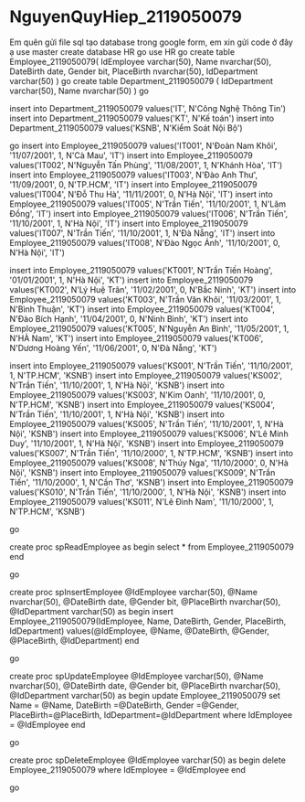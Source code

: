 # NguyenQuyHiep_2119050079
Em quên gửi file sql tạo database trong google form, em xin gửi code ở đây ạ
use master
create database HR
go
use HR
go
create table Employee_2119050079(
	IdEmployee varchar(50),
	Name nvarchar(50),
	DateBirth date,
	Gender bit,
	PlaceBirth nvarchar(50),
	IdDepartment varchar(50)
)
go
create table Department_2119050079 (
	IdDepartment varchar(50),
	Name nvarchar(50)
)
go

insert into Department_2119050079 values('IT', N'Công Nghệ Thông Tin')
insert into Department_2119050079 values('KT', N'Kế toán')
insert into Department_2119050079 values('KSNB', N'Kiểm Soát Nội Bộ')

go
insert into Employee_2119050079 values('IT001', N'Đoàn Nam Khôi', '11/07/2001', 1, N'Cà Mau', 'IT')
insert into Employee_2119050079 values('IT002', N'Nguyễn Tấn Phùng', '11/08/2001', 1, N'Khánh Hòa', 'IT')
insert into Employee_2119050079 values('IT003', N'Đào Anh Thư', '11/09/2001', 0, N'TP.HCM', 'IT')
insert into Employee_2119050079 values('IT004', N'Đỗ Thu Hà', '11/11/2001', 0, N'Hà Nội', 'IT')
insert into Employee_2119050079 values('IT005', N'Trần Tiến', '11/10/2001', 1, N'Lâm Đồng', 'IT')
insert into Employee_2119050079 values('IT006', N'Trần Tiến', '11/10/2001', 1, N'Hà Nội', 'IT')
insert into Employee_2119050079 values('IT007', N'Trần Tiến', '11/10/2001', 1, N'Đà Nẵng', 'IT')
insert into Employee_2119050079 values('IT008', N'Đào Ngọc Ánh', '11/10/2001', 0, N'Hà Nội', 'IT')

insert into Employee_2119050079 values('KT001', N'Trần Tiến Hoàng', '01/01/2001', 1, N'Hà Nội', 'KT')
insert into Employee_2119050079 values('KT002', N'Lý Huệ Trân', '11/02/2001', 0, N'Bắc Ninh', 'KT')
insert into Employee_2119050079 values('KT003', N'Trần Văn Khôi', '11/03/2001', 1, N'Bình Thuận', 'KT')
insert into Employee_2119050079 values('KT004', N'Đào Bích Hạnh', '11/04/2001', 0, N'Ninh Bình', 'KT')
insert into Employee_2119050079 values('KT005', N'Nguyễn An Bình', '11/05/2001', 1, N'HÀ Nam', 'KT')
insert into Employee_2119050079 values('KT006', N'Dương Hoàng Yến', '11/06/2001', 0, N'Đà Nẵng', 'KT')

insert into Employee_2119050079 values('KS001', N'Trần Tiến', '11/10/2001', 1, N'TP.HCM', 'KSNB')
insert into Employee_2119050079 values('KS002', N'Trần Tiến', '11/10/2001', 1, N'Hà Nội', 'KSNB')
insert into Employee_2119050079 values('KS003', N'Kim Oanh', '11/10/2001', 0, N'TP.HCM', 'KSNB')
insert into Employee_2119050079 values('KS004', N'Trần Tiến', '11/10/2001', 1, N'Hà Nội', 'KSNB')
insert into Employee_2119050079 values('KS005', N'Trần Tiến', '11/10/2001', 1, N'Hà Nội', 'KSNB')
insert into Employee_2119050079 values('KS006', N'Lê Minh Duy', '11/10/2001', 1, N'Hà Nội', 'KSNB')
insert into Employee_2119050079 values('KS007', N'Trần Tiến', '11/10/2000', 1, N'TP.HCM', 'KSNB')
insert into Employee_2119050079 values('KS008', N'Thúy Nga', '11/10/2000', 0, N'Hà Nội', 'KSNB')
insert into Employee_2119050079 values('KS009', N'Trần Tiến', '11/10/2000', 1, N'Cần Thơ', 'KSNB')
insert into Employee_2119050079 values('KS010', N'Trần Tiến', '11/10/2000', 1, N'Hà Nội', 'KSNB')
insert into Employee_2119050079 values('KS011', N'Lê Đình Nam', '11/10/2000', 1, N'TP.HCM', 'KSNB')

go

create proc spReadEmployee
as
begin
select * from Employee_2119050079
end

go

create proc spInsertEmployee
@IdEmployee varchar(50),
@Name nvarchar(50),
@DateBirth date,
@Gender bit,
@PlaceBirth nvarchar(50),
@IdDepartment varchar(50)
as
begin
    insert Employee_2119050079(IdEmployee, Name, DateBirth, Gender, PlaceBirth, IdDepartment) values(@IdEmployee, @Name, @DateBirth, @Gender, @PlaceBirth, @IdDepartment)
end

go

create proc spUpdateEmployee
@IdEmployee varchar(50),
@Name nvarchar(50),
@DateBirth date,
@Gender bit,
@PlaceBirth nvarchar(50),
@IdDepartment varchar(50)
as
begin
    update Employee_2119050079
    set
        Name = @Name,
        DateBirth =@DateBirth,
        Gender =@Gender,
		PlaceBirth=@PlaceBirth,
		IdDepartment=@IdDepartment
    where IdEmployee = @IdEmployee
end

go

create proc spDeleteEmployee
@IdEmployee varchar(50)
as
begin
    delete Employee_2119050079 where IdEmployee = @IdEmployee
end

go
